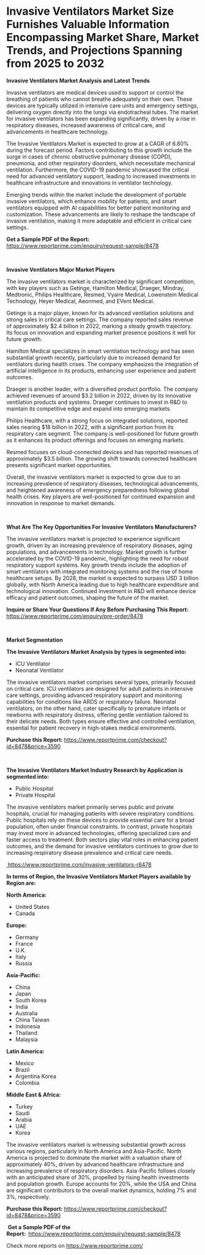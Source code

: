 <p><h1>Invasive Ventilators Market Size Furnishes Valuable Information Encompassing Market Share, Market Trends, and Projections Spanning from 2025 to 2032</h1></p><p><strong>Invasive Ventilators Market Analysis and Latest Trends</strong></p>
<p><p>Invasive ventilators are medical devices used to support or control the breathing of patients who cannot breathe adequately on their own. These devices are typically utilized in intensive care units and emergency settings, delivering oxygen directly into the lungs via endotracheal tubes. The market for invasive ventilators has been expanding significantly, driven by a rise in respiratory diseases, increased awareness of critical care, and advancements in healthcare technology.</p><p>The Invasive Ventilators Market is expected to grow at a CAGR of 6.80% during the forecast period. Factors contributing to this growth include the surge in cases of chronic obstructive pulmonary disease (COPD), pneumonia, and other respiratory disorders, which necessitate mechanical ventilation. Furthermore, the COVID-19 pandemic showcased the critical need for advanced ventilatory support, leading to increased investments in healthcare infrastructure and innovations in ventilator technology. </p><p>Emerging trends within the market include the development of portable invasive ventilators, which enhance mobility for patients, and smart ventilators equipped with AI capabilities for better patient monitoring and customization. These advancements are likely to reshape the landscape of invasive ventilation, making it more adaptable and efficient in critical care settings.</p></p>
<p><strong>Get a Sample PDF of the Report:&nbsp;</strong> <a href="https://www.reportprime.com/enquiry/request-sample/8478?utm_campaign=2737&utm_medium=2&utm_source=Github&utm_content=ia&utm_term=19032025&utm_id=invasive-ventilators">https://www.reportprime.com/enquiry/request-sample/8478</a></p>
<p>&nbsp;</p>
<p><strong>Invasive Ventilators Major Market Players</strong></p>
<p><p>The invasive ventilators market is characterized by significant competition, with key players such as Getinge, Hamilton Medical, Draeger, Mindray, Medtronic, Philips Healthcare, Resmed, Vyaire Medical, Lowenstein Medical Technology, Heyer Medical, Aeonmed, and EVent Medical.</p><p>Getinge is a major player, known for its advanced ventilation solutions and strong sales in critical care settings. The company reported sales revenue of approximately $2.4 billion in 2022, marking a steady growth trajectory. Its focus on innovation and expanding market presence positions it well for future growth.</p><p>Hamilton Medical specializes in smart ventilation technology and has seen substantial growth recently, particularly due to increased demand for ventilators during health crises. The company emphasizes the integration of artificial intelligence in its products, enhancing user experience and patient outcomes.</p><p>Draeger is another leader, with a diversified product portfolio. The company achieved revenues of around $3.2 billion in 2022, driven by its innovative ventilation products and systems. Draeger continues to invest in R&D to maintain its competitive edge and expand into emerging markets.</p><p>Philips Healthcare, with a strong focus on integrated solutions, reported sales nearing $18 billion in 2022, with a significant portion from its respiratory care segment. The company is well-positioned for future growth as it enhances its product offerings and focuses on emerging markets.</p><p>Resmed focuses on cloud-connected devices and has reported revenues of approximately $3.5 billion. The growing shift towards connected healthcare presents significant market opportunities.</p><p>Overall, the invasive ventilators market is expected to grow due to an increasing prevalence of respiratory diseases, technological advancements, and heightened awareness of emergency preparedness following global health crises. Key players are well-positioned for continued expansion and innovation in response to market demands.</p></p>
<p>&nbsp;</p>
<p><strong>What Are The Key Opportunities For Invasive Ventilators Manufacturers?</strong></p>
<p><p>The invasive ventilators market is projected to experience significant growth, driven by an increasing prevalence of respiratory diseases, aging populations, and advancements in technology. Market growth is further accelerated by the COVID-19 pandemic, highlighting the need for robust respiratory support systems. Key growth trends include the adoption of smart ventilators with integrated monitoring systems and the rise of home healthcare setups. By 2028, the market is expected to surpass USD 3 billion globally, with North America leading due to high healthcare expenditure and technological innovation. Continued investment in R&D will enhance device efficacy and patient outcomes, shaping the future of the market.</p></p>
<p><strong>Inquire or Share Your Questions If Any Before Purchasing This Report:</strong> <a href="https://www.reportprime.com/enquiry/pre-order/8478?utm_campaign=2737&utm_medium=2&utm_source=Github&utm_content=ia&utm_term=19032025&utm_id=invasive-ventilators">https://www.reportprime.com/enquiry/pre-order/8478</a></p>
<p>&nbsp;</p>
<p><strong>Market Segmentation</strong></p>
<p><strong>The Invasive Ventilators Market Analysis by types is segmented into:</strong></p>
<p><ul><li>ICU Ventilator</li><li>Neonatal Ventilator</li></ul></p>
<p><p>The invasive ventilators market comprises several types, primarily focused on critical care. ICU ventilators are designed for adult patients in intensive care settings, providing advanced respiratory support and monitoring capabilities for conditions like ARDS or respiratory failure. Neonatal ventilators, on the other hand, cater specifically to premature infants or newborns with respiratory distress, offering gentle ventilation tailored to their delicate needs. Both types ensure effective and controlled ventilation, essential for patient recovery in high-stakes medical environments.</p></p>
<p><strong>Purchase this Report:&nbsp;</strong><a href="https://www.reportprime.com/checkout?id=8478&price=3590&utm_campaign=2737&utm_medium=2&utm_source=Github&utm_content=ia&utm_term=19032025&utm_id=invasive-ventilators">https://www.reportprime.com/checkout?id=8478&price=3590</a></p>
<p>&nbsp;</p>
<p><strong>The Invasive Ventilators Market Industry Research by Application is segmented into:</strong></p>
<p><ul><li>Public Hospital</li><li>Private Hospital</li></ul></p>
<p><p>The invasive ventilators market primarily serves public and private hospitals, crucial for managing patients with severe respiratory conditions. Public hospitals rely on these devices to provide essential care for a broad population, often under financial constraints. In contrast, private hospitals may invest more in advanced technologies, offering specialized care and faster access to treatment. Both sectors play vital roles in enhancing patient outcomes, and the demand for invasive ventilators continues to grow due to increasing respiratory disease prevalence and critical care needs.</p></p>
<p><a href="https://www.reportprime.com/invasive-ventilators-r8478?utm_campaign=2737&utm_medium=2&utm_source=Github&utm_content=ia&utm_term=19032025&utm_id=invasive-ventilators">&nbsp;https://www.reportprime.com/invasive-ventilators-r8478</a></p>
<p><strong>In terms of Region, the Invasive Ventilators Market Players available by Region are:</strong></p>
<p>
    <p> <strong> North America: </strong>
        <ul>
            <li>United States</li>
            <li>Canada</li>
        </ul>
        </p> 
    <p> <strong> Europe: </strong>
        <ul>
            <li>Germany</li>
            <li>France</li>
            <li>U.K.</li>
            <li>Italy</li>
            <li>Russia</li>
        </ul>
        </p> 
    <p> <strong> Asia-Pacific: </strong>
        <ul>
            <li>China</li>
            <li>Japan</li>
            <li>South Korea</li>
            <li>India</li>
            <li>Australia</li>
            <li>China Taiwan</li>
            <li>Indonesia</li>
            <li>Thailand</li>
            <li>Malaysia</li>
        </ul>
        </p> 
    <p> <strong> Latin America: </strong>
        <ul>
            <li>Mexico</li>
            <li>Brazil</li>
            <li>Argentina Korea</li>
            <li>Colombia</li>
        </ul>
        </p> 
    <p> <strong> Middle East & Africa: </strong>
        <ul>
            <li>Turkey</li>
            <li>Saudi</li>
            <li>Arabia</li>
            <li>UAE</li>
            <li>Korea</li>
        </ul>
    </p>
    </p>
<p><p>The invasive ventilators market is witnessing substantial growth across various regions, particularly in North America and Asia-Pacific. North America is projected to dominate the market with a valuation share of approximately 40%, driven by advanced healthcare infrastructure and increasing prevalence of respiratory disorders. Asia-Pacific follows closely with an anticipated share of 30%, propelled by rising health investments and population growth. Europe accounts for 20%, while the USA and China are significant contributors to the overall market dynamics, holding 7% and 3%, respectively.</p></p>
<p><strong>Purchase this Report: </strong><a href="https://www.reportprime.com/checkout?id=8478&price=3590&utm_campaign=2737&utm_medium=2&utm_source=Github&utm_content=ia&utm_term=19032025&utm_id=invasive-ventilators">https://www.reportprime.com/checkout?id=8478&price=3590</a></p>
<p>&nbsp;<strong>Get a Sample PDF of the Report:&nbsp;&nbsp;</strong><a href="https://www.reportprime.com/enquiry/request-sample/8478?utm_campaign=2737&utm_medium=2&utm_source=Github&utm_content=ia&utm_term=19032025&utm_id=invasive-ventilators">https://www.reportprime.com/enquiry/request-sample/8478</a></p>
<p><strong></strong></p>
<p>Check more reports on <a href="https://www.reportprime.com/?utm_campaign=2737&utm_medium=2&utm_source=Github&utm_content=ia&utm_term=19032025&utm_id=invasive-ventilators">https://www.reportprime.com/</a></p>